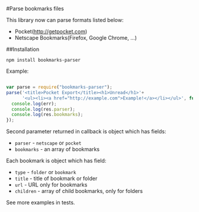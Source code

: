 #Parse bookmarks files

This library now can parse formats listed below:

- Pocket(http://getpocket.com)
- Netscape Bookmarks(Firefox, Google Chrome, ...)

##Installation

`npm install bookmarks-parser`

Example:

```javascript

var parse = require("bookmarks-parser");
parse('<title>Pocket Export</title><h1>Unread</h1>'+
      '<ul><li><a href="http://example.com">Example!</a></li></ul>', function(err, res) {
  console.log(err);
  console.log(res.parser);
  console.log(res.bookmarks);
});

```

Second parameter returned in callback is object which has fields:
- `parser` - `netscape` or `pocket`
- `bookmarks` - an array of bookmarks

Each bookmark is object which has field:
- `type` - `folder` or `bookmark`
- `title` - title of bookmark or folder
- `url` - URL only for bookmarks
- `children` - array of child bookmarks, only for folders

See more examples in tests.




